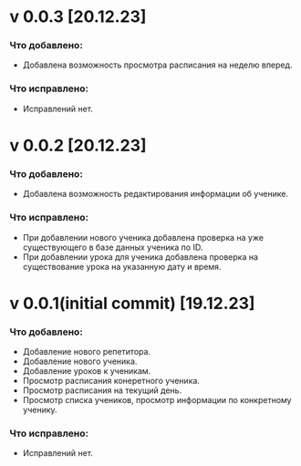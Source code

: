 # v 0.0.3 [20.12.23]

### Что добавлено:

- Добавлена возможность просмотра расписания на неделю вперед.

### Что исправлено:

- Исправлений нет.

# v 0.0.2 [20.12.23]

### Что добавлено:

- Добавлена возможность редактирования информации об ученике.

### Что исправлено:

- При добавлении нового ученика добавлена проверка на уже существующего в базе данных ученика по ID.
- При добавлении урока для ученика добавлена проверка на существование урока на указанную дату и время.

# v 0.0.1(initial commit) [19.12.23]

### Что добавлено:
- Добавление нового репетитора.
- Добавление нового ученика.
- Добавление уроков к ученикам.
- Просмотр расписания конеретного ученика.
- Просмотр расписания на текущий день.
- Просмотр списка учеников, просмотр информации по конкретному ученику.

### Что исправлено:
- Исправлений нет.
